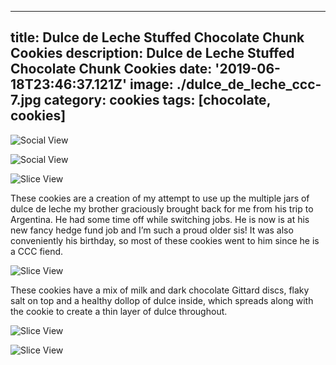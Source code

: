---
title: Dulce de Leche Stuffed Chocolate Chunk Cookies
description: Dulce de Leche Stuffed Chocolate Chunk Cookies
date: '2019-06-18T23:46:37.121Z'
image: ./dulce_de_leche_ccc-7.jpg
category: cookies
tags: [chocolate, cookies]
------

![Social View](./dulce_de_leche_ccc-7.jpg)

![Social View](./dulce_de_leche_ccc-2.jpg)

![Slice View](./dulce_de_leche_ccc-4.jpg)

<div class="body-text">
    These cookies are a creation of my attempt to use up the multiple jars of dulce de leche my brother graciously brought back for me from his trip to Argentina.  He had some time off while switching jobs.  He is now is at his new fancy hedge fund job and I’m such a proud older sis! It was also conveniently his birthday, so most of these cookies went to him since he is a CCC fiend. 
</div>

![Slice View](./dulce_de_leche_ccc-5.jpg)

<div class="body-text">
These cookies have a mix of milk and dark chocolate Gittard discs, flaky salt on top and a healthy dollop of dulce inside, which spreads along with the cookie to create a thin layer of dulce throughout.
</div>

![Slice View](./dulce_de_leche_ccc-11.jpg)

![Slice View](./dulce_de_leche_ccc-10.jpg)